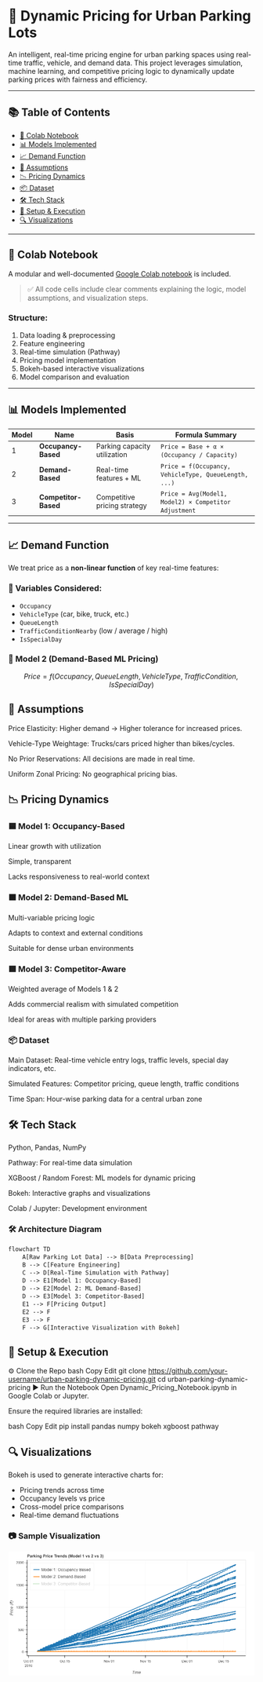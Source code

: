 # 🚗 Dynamic Pricing for Urban Parking Lots

An intelligent, real-time pricing engine for urban parking spaces using real-time traffic, vehicle, and demand data. This project leverages simulation, machine learning, and competitive pricing logic to dynamically update parking prices with fairness and efficiency.

---

## 📚 Table of Contents

- [📓 Colab Notebook](#-colab-notebook)
- [📊 Models Implemented](#-models-implemented)
- [📈 Demand Function](#-demand-function)
- [📎 Assumptions](#-assumptions)
- [📉 Pricing Dynamics](#-pricing-dynamics)
- [📦 Dataset](#-dataset)
- [🛠️ Tech Stack](#️-tech-stack)
- [📌 Setup & Execution](#-setup--execution)
- [🔍 Visualizations](#-visualizations)

---

## 🧾 Colab Notebook

A modular and well-documented [Google Colab notebook](link-to-your-notebook) is included.

> ✅ All code cells include clear comments explaining the logic, model assumptions, and visualization steps.

### Structure:
1. Data loading & preprocessing  
2. Feature engineering  
3. Real-time simulation (Pathway)  
4. Pricing model implementation  
5. Bokeh-based interactive visualizations  
6. Model comparison and evaluation  

---

## 📊 Models Implemented

| Model | Name             | Basis                        | Formula Summary                                       |
|-------|------------------|------------------------------|-------------------------------------------------------|
| 1     | **Occupancy-Based**  | Parking capacity utilization | `Price = Base + α × (Occupancy / Capacity)`           |
| 2     | **Demand-Based**     | Real-time features + ML      | `Price = f(Occupancy, VehicleType, QueueLength, ...)` |
| 3     | **Competitor-Based** | Competitive pricing strategy | `Price = Avg(Model1, Model2) × Competitor Adjustment` |

---

## 📈 Demand Function

We treat price as a **non-linear function** of key real-time features:

### 🔧 Variables Considered:
- `Occupancy`
- `VehicleType` (car, bike, truck, etc.)
- `QueueLength`
- `TrafficConditionNearby` (low / average / high)
- `IsSpecialDay`

### 📐 Model 2 (Demand-Based ML Pricing)
```math
Price = f(Occupancy, QueueLength, VehicleType, TrafficCondition, IsSpecialDay)
```

## 📎 Assumptions
Price Elasticity: Higher demand → Higher tolerance for increased prices.

Vehicle-Type Weightage: Trucks/cars priced higher than bikes/cycles.

No Prior Reservations: All decisions are made in real time.

Uniform Zonal Pricing: No geographical pricing bias.

## 📉 Pricing Dynamics

### 🟦 Model 1: Occupancy-Based
Linear growth with utilization

Simple, transparent

Lacks responsiveness to real-world context

### 🟧 Model 2: Demand-Based ML
Multi-variable pricing logic

Adapts to context and external conditions

Suitable for dense urban environments

### 🟩 Model 3: Competitor-Aware
Weighted average of Models 1 & 2

Adds commercial realism with simulated competition

Ideal for areas with multiple parking providers

### 📦 Dataset
Main Dataset: Real-time vehicle entry logs, traffic levels, special day indicators, etc.

Simulated Features: Competitor pricing, queue length, traffic conditions

Time Span: Hour-wise parking data for a central urban zone

## 🛠️ Tech Stack
Python, Pandas, NumPy

Pathway: For real-time data simulation

XGBoost / Random Forest: ML models for dynamic pricing

Bokeh: Interactive graphs and visualizations

Colab / Jupyter: Development environment

### 🛠️ Architecture Diagram

```mermaid
flowchart TD
    A[Raw Parking Lot Data] --> B[Data Preprocessing]
    B --> C[Feature Engineering]
    C --> D[Real-Time Simulation with Pathway]
    D --> E1[Model 1: Occupancy-Based]
    D --> E2[Model 2: ML Demand-Based]
    D --> E3[Model 3: Competitor-Based]
    E1 --> F[Pricing Output]
    E2 --> F
    E3 --> F
    F --> G[Interactive Visualization with Bokeh]
```

## 📌 Setup & Execution
⚙️ Clone the Repo
bash
Copy
Edit
git clone https://github.com/your-username/urban-parking-dynamic-pricing.git
cd urban-parking-dynamic-pricing
▶️ Run the Notebook
Open Dynamic_Pricing_Notebook.ipynb in Google Colab or Jupyter.

Ensure the required libraries are installed:

bash
Copy
Edit
pip install pandas numpy bokeh xgboost pathway

## 🔍 Visualizations

Bokeh is used to generate interactive charts for:

- Pricing trends across time
- Occupancy levels vs price
- Cross-model price comparisons
- Real-time demand fluctuations

### 📷 Sample Visualization

![Bokeh Plot](bokeh_plot.png)
